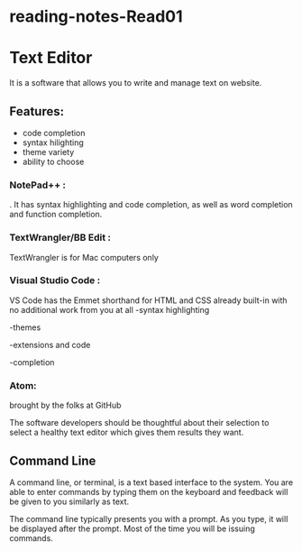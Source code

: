 # reading-notes-Read01
# Text Editor
It is a software that allows you to write and manage text on website.
## Features:
- code completion
- syntax hilighting
- theme variety
- ability to choose

### NotePad++ :
. It has syntax highlighting and code
completion, as well as word completion and function completion.

### TextWrangler/BB Edit :
TextWrangler is for Mac computers only

### Visual Studio Code :
VS Code has the Emmet shorthand for HTML and CSS
already built-in with no additional work from you at all
-syntax highlighting

-themes 

-extensions and code

-completion
### Atom:
 brought  by the folks at GitHub
 
 The software developers should be thoughtful about their selection to select a healthy text editor which gives them results they want.
 
 ## Command Line
 
 A command line, or terminal, is a text based interface to the system. You are able to enter commands by typing them on the keyboard and feedback will be given to you similarly as text.

The command line typically presents you with a prompt. As you type, it will be displayed after the prompt. Most of the time you will be issuing commands. 



